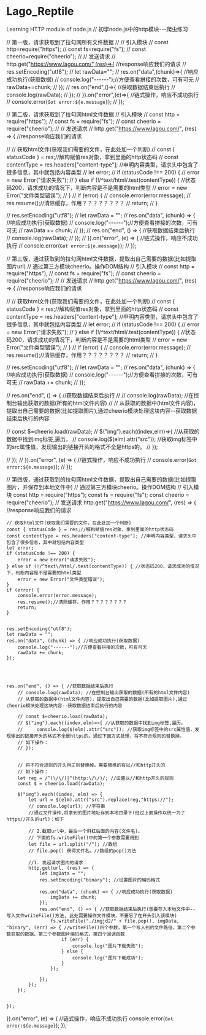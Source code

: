 # Lago_Reptile
Learning HTTP module of node.js
// 初学node.js中的http模块---爬虫练习

// 第一版，请求获取到了拉勾网所有文件数据
// // 引入模块
// const http=require("https");
// const fs=require("fs");
// const cheerio=require("cheerio");
// // 发送请求
// http.get("https://www.lagou.com/",(res)=>{ //response响应我们的请求
//     res.setEncoding("utf8");
//     let rawData="";
//     res.on("data",(chunk)=>{ //响应成功执行(获取数据)
//         console.log("------");//方便查看拼接的次数，可有可无
//         rawData+=chunk;
//     });
//     res.on("end",()=>{ //获取数据结束后执行
//         console.log(rawData);
//     });
// }).on("error",(e)=>{ //链式操作，响应不成功执行
//     console.error(`Got error:${e.message}`);
// });





// 第二版，请求获取到了拉勾网html文件数据
// 引入模块
// const http = require("https");
// const fs = require("fs");
// const cheerio = require("cheerio");
// // 发送请求
// http.get("https://www.lagou.com/", (res) => { //response响应我们的请求


//     // 获取html文件(获取我们需要的文件，在此处加一个判断)
//     const { statusCode } = res;//解构赋值res对象，拿到里面的http状态码
//     const contentType = res.headers["content-type"]; //申明内容类型，请求头中包含了很多信息，其中就包括内容类型
//     let error;
//     if (statusCode !== 200) {
//         error = new Error("请求失败");
//     } else if (!/^text\/html/.test(contentType)) { //状态码200，请求成功的情况下，判断内容是不是需要的html类型
//         error = new Error("文件类型错误");
//     }
//     if (error) {
//         console.error(error.message);
//         res.resume();//清除缓存，作用？？？？？？？？
//         return;
//     }


//     res.setEncoding("utf8");
//     let rawData = "";
//     res.on("data", (chunk) => { //响应成功执行(获取数据)
//         console.log("------");//方便查看拼接的次数，可有可无
//         rawData += chunk;
//     });
//     res.on("end", () => { //获取数据结束后执行
//         console.log(rawData);
//     });
// }).on("error", (e) => { //链式操作，响应不成功执行
//     console.error(`Got error:${e.message}`);
// });






// 第三版，通过获取到的拉勾网html文件数据，提取出自己需要的数据(比如提取图片url)
// 通过第三方模块cheerio。操作DOM结构
// 引入模块
// const http = require("https");
// const fs = require("fs");
// const cheerio = require("cheerio");
// // 发送请求
// http.get("https://www.lagou.com/", (res) => { //response响应我们的请求


//     // 获取html文件(获取我们需要的文件，在此处加一个判断)
//     const { statusCode } = res;//解构赋值res对象，拿到里面的http状态码
//     const contentType = res.headers["content-type"]; //申明内容类型，请求头中包含了很多信息，其中就包括内容类型
//     let error;
//     if (statusCode !== 200) {
//         error = new Error("请求失败");
//     } else if (!/^text\/html/.test(contentType)) { //状态码200，请求成功的情况下，判断内容是不是需要的html类型
//         error = new Error("文件类型错误");
//     }
//     if (error) {
//         console.error(error.message);
//         res.resume();//清除缓存，作用？？？？？？？？
//         return;
//     }


//     res.setEncoding("utf8");
//     let rawData = "";
//     res.on("data", (chunk) => { //响应成功执行(获取数据)
//         console.log("------");//方便查看拼接的次数，可有可无
//         rawData += chunk;
//     });




//     res.on("end", () => { //获取数据结束后执行
//         // console.log(rawData); //在控制台输出获取的数据(所有的html文件内容)
//         // 从获取的数据中(html文件内容)，提取出自己需要的数据(比如提取图片),通过cheerio模块处理这块内容--获取数据结束后执行的内容

//         const $=cheerio.load(rawData);
//         $("img").each((index,elm)=>{ //从获取的数据中找到img标签,遍历。
//             console.log($(elm).attr("src")); //获取img标签中的src属性值，发现输出的链接开头的格式不全是https的。
//         });



//     });
// }).on("error", (e) => { //链式操作，响应不成功执行
//     console.error(`Got error:${e.message}`);
// });






// 第四版，通过获取到的拉勾网html文件数据，提取出自己需要的数据(比如提取图片，并保存到本地文件中)
// 通过第三方模块cheerio。操作DOM结构
// 引入模块
const http = require("https");
const fs = require("fs");
const cheerio = require("cheerio");
// 发送请求
http.get("https://www.lagou.com/", (res) => { //response响应我们的请求


    // 获取html文件(获取我们需要的文件，在此处加一个判断)
    const { statusCode } = res;//解构赋值res对象，拿到里面的http状态码
    const contentType = res.headers["content-type"]; //申明内容类型，请求头中包含了很多信息，其中就包括内容类型
    let error;
    if (statusCode !== 200) {
        error = new Error("请求失败");
    } else if (!/^text\/html/.test(contentType)) { //状态码200，请求成功的情况下，判断内容是不是需要的html类型
        error = new Error("文件类型错误");
    }
    if (error) {
        console.error(error.message);
        res.resume();//清除缓存，作用？？？？？？？？
        return;
    }


    res.setEncoding("utf8");
    let rawData = "";
    res.on("data", (chunk) => { //响应成功执行(获取数据)
        console.log("------");//方便查看拼接的次数，可有可无
        rawData += chunk;
    });




    res.on("end", () => { //获取数据结束后执行
        // console.log(rawData); //在控制台输出获取的数据(所有的html文件内容)
        // 从获取的数据中(html文件内容)，提取出自己需要的数据(比如提取图片),通过cheerio模块处理这块内容--获取数据结束后执行的内容

        // const $=cheerio.load(rawData);
        // $("img").each((index,elm)=>{ //从获取的数据中找到img标签,遍历。
        //     console.log($(elm).attr("src")); //获取img标签中的src属性值，发现输出的链接开头的格式不全是https的。通过下面方式处理，将不符合规则的替换掉。
        // 如下操作：
        // });

        
        // 将不符合规则的开头用正则替换掉。需要替换的有以//和http开头的
        // 如下操作：
        let reg = /^(\/\/)|^(http:\/\/)/; //设置以//和http开头的规则
        const $ = cheerio.load(rawData);
        
        $("img").each((index, elm) => {
            let url = $(elm).attr("src").replace(reg,"https://");
            // console.log(url); //字符串
            //通过文件操作,将拿到的图片地址存到本地目录下(经过上面操作以统一为了https//开头的url)：如下

            // 2.截取url中，最后一个斜杠后面的内容(文件名)。 
            // 下面的fs.writeFile()中的第一个参数需要用到
            let file = url.split("/"); //数组
            // file.pop() 获得文件名。//数组的pop()方法

            //1. 发起请求图片的请求
            http.get(url, (res) => {
                let imgData = "";
                res.setEncoding("binary"); //设置图片的编码格式

                res.on("data", (chunk) => { //响应成功执行(获取数据)
                    imgData += chunk;
                });
                res.on("end", () => { //获取数据结束后执行(想要存入本地文件中--写入文件writeFile()方法, 此处需要操作文件模块，不要忘了在开头引入该模块)
                    fs.writeFile("./imgjd2/" + file.pop(), imgData, "binary", (err) => { //writeFile()四个参数，第一个写入到的文件路径，第二个参数获取的数据，第三个参数图片编码格式，第四个回调函数
                        if (err) {
                            console.log("图片下载失败");
                        } else {
                            console.log("图片下载成功");
                        }
                    });

                });
            });
        });


    });
}).on("error", (e) => { //链式操作，响应不成功执行
    console.error(`Got error:${e.message}`);
});


